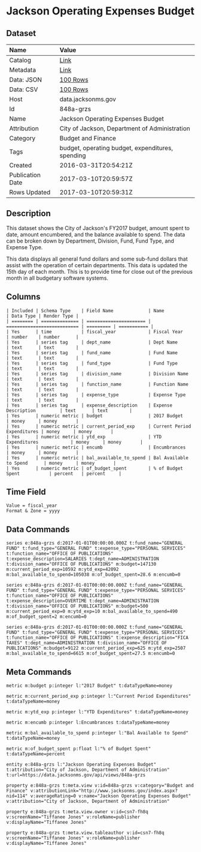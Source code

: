 # Jackson Operating Expenses Budget

## Dataset

| Name | Value |
| :--- | :---- |
| Catalog | [Link](https://catalog.data.gov/dataset/jackson-operating-expenses-budget) |
| Metadata | [Link](https://data.jacksonms.gov/api/views/848a-grzs) |
| Data: JSON | [100 Rows](https://data.jacksonms.gov/api/views/848a-grzs/rows.json?max_rows=100) |
| Data: CSV | [100 Rows](https://data.jacksonms.gov/api/views/848a-grzs/rows.csv?max_rows=100) |
| Host | data.jacksonms.gov |
| Id | 848a-grzs |
| Name | Jackson Operating Expenses Budget |
| Attribution | City of Jackson, Department of Administration |
| Category | Budget and Finance |
| Tags | budget, operating budget, expenditures, spending |
| Created | 2016-03-31T20:54:21Z |
| Publication Date | 2017-03-10T20:59:57Z |
| Rows Updated | 2017-03-10T20:59:31Z |

## Description

This dataset shows the City of Jackson's FY2017 budget, amount spent to date, amount encumbered, and the balance available to spend. The data can be broken down by Department, Division, Fund, Fund Type, and Expense Type.

This data displays all general fund dollars and some sub-fund dollars that assist with the operation of certain departments. This data is updated the 15th day of each month. This is to provide time for close out of the previous month in all budgetary software systems.

## Columns

```ls
| Included | Schema Type    | Field Name             | Name                        | Data Type | Render Type |
| ======== | ============== | ====================== | =========================== | ========= | =========== |
| Yes      | time           | fiscal_year            | Fiscal Year                 | number    | number      |
| Yes      | series tag     | dept_name              | Dept Name                   | text      | text        |
| Yes      | series tag     | fund_name              | Fund Name                   | text      | text        |
| Yes      | series tag     | fund_type              | Fund Type                   | text      | text        |
| Yes      | series tag     | division_name          | Division Name               | text      | text        |
| Yes      | series tag     | function_name          | Function Name               | text      | text        |
| Yes      | series tag     | expense_type           | Expense Type                | text      | text        |
| Yes      | series tag     | expense_description    | Expense Description         | text      | text        |
| Yes      | numeric metric | budget                 | 2017 Budget                 | money     | money       |
| Yes      | numeric metric | current_period_exp     | Current Period Expenditures | money     | money       |
| Yes      | numeric metric | ytd_exp                | YTD Expenditures            | money     | money       |
| Yes      | numeric metric | encumb                 | Encumbrances                | money     | money       |
| Yes      | numeric metric | bal_available_to_spend | Bal Available to Spend      | money     | money       |
| Yes      | numeric metric | of_budget_spent        | % of Budget Spent           | percent   | percent     |
```

## Time Field

```ls
Value = fiscal_year
Format & Zone = yyyy
```

## Data Commands

```ls
series e:848a-grzs d:2017-01-01T00:00:00.000Z t:fund_name="GENERAL FUND" t:fund_type="GENERAL FUND" t:expense_type="PERSONAL SERVICES" t:function_name="OFFICE OF PUBLICATIONS" t:expense_description=SALARIES t:dept_name=ADMINISTRATION t:division_name="OFFICE OF PUBLICATIONS" m:budget=147130 m:current_period_exp=10592 m:ytd_exp=42092 m:bal_available_to_spend=105038 m:of_budget_spent=28.6 m:encumb=0

series e:848a-grzs d:2017-01-01T00:00:00.000Z t:fund_name="GENERAL FUND" t:fund_type="GENERAL FUND" t:expense_type="PERSONAL SERVICES" t:function_name="OFFICE OF PUBLICATIONS" t:expense_description=OVERTIME t:dept_name=ADMINISTRATION t:division_name="OFFICE OF PUBLICATIONS" m:budget=500 m:current_period_exp=0 m:ytd_exp=10 m:bal_available_to_spend=490 m:of_budget_spent=2 m:encumb=0

series e:848a-grzs d:2017-01-01T00:00:00.000Z t:fund_name="GENERAL FUND" t:fund_type="GENERAL FUND" t:expense_type="PERSONAL SERVICES" t:function_name="OFFICE OF PUBLICATIONS" t:expense_description="FICA TAXES" t:dept_name=ADMINISTRATION t:division_name="OFFICE OF PUBLICATIONS" m:budget=9122 m:current_period_exp=625 m:ytd_exp=2507 m:bal_available_to_spend=6615 m:of_budget_spent=27.5 m:encumb=0
```

## Meta Commands

```ls
metric m:budget p:integer l:"2017 Budget" t:dataTypeName=money

metric m:current_period_exp p:integer l:"Current Period Expenditures" t:dataTypeName=money

metric m:ytd_exp p:integer l:"YTD Expenditures" t:dataTypeName=money

metric m:encumb p:integer l:Encumbrances t:dataTypeName=money

metric m:bal_available_to_spend p:integer l:"Bal Available to Spend" t:dataTypeName=money

metric m:of_budget_spent p:float l:"% of Budget Spent" t:dataTypeName=percent

entity e:848a-grzs l:"Jackson Operating Expenses Budget" t:attribution="City of Jackson, Department of Administration" t:url=https://data.jacksonms.gov/api/views/848a-grzs

property e:848a-grzs t:meta.view v:id=848a-grzs v:category="Budget and Finance" v:attributionLink="http://www.jacksonms.gov/index.aspx?nid=114" v:averageRating=0 v:name="Jackson Operating Expenses Budget" v:attribution="City of Jackson, Department of Administration"

property e:848a-grzs t:meta.view.owner v:id=csn7-fh8q v:screenName="Tiffanee Jones" v:roleName=publisher v:displayName="Tiffanee Jones"

property e:848a-grzs t:meta.view.tableauthor v:id=csn7-fh8q v:screenName="Tiffanee Jones" v:roleName=publisher v:displayName="Tiffanee Jones"
```